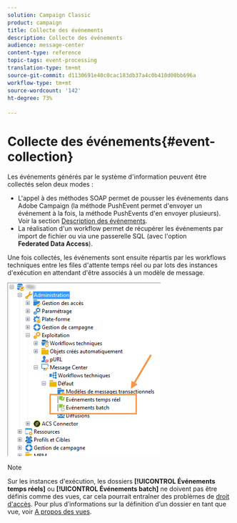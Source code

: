 ```yaml
---
solution: Campaign Classic
product: campaign
title: Collecte des événements
description: Collecte des événements
audience: message-center
content-type: reference
topic-tags: event-processing
translation-type: tm+mt
source-git-commit: d1130691e40c0cac183db37a4c0b410d00bb696a
workflow-type: tm+mt
source-wordcount: '142'
ht-degree: 73%

---
```



# Collecte des événements{#event-collection}

Les événements générés par le système d&#39;information peuvent être collectés selon deux modes :

* L&#39;appel à des méthodes SOAP permet de pousser les événements dans Adobe Campaign (la méthode PushEvent permet d&#39;envoyer un événement à la fois, la méthode PushEvents d&#39;en envoyer plusieurs). Voir la section [Description des événements](../../message-center/using/event-description.md).
* La réalisation d&#39;un workflow permet de récupérer les événements par import de fichier ou via une passerelle SQL (avec l&#39;option **Federated Data Access**).

Une fois collectés, les événements sont ensuite répartis par les workflows techniques entre les files d&#39;attente temps réel ou par lots des instances d&#39;exécution en attendant d&#39;être associés à un modèle de message.

![](assets/messagecenter_events_queues_001.png)

>[!NOTE]
>
>Sur les instances d&#39;exécution, les dossiers **[!UICONTROL Événements temps réels]** ou **[!UICONTROL Événements batch]** ne doivent pas être définis comme des vues, car cela pourrait entraîner des problèmes de [droit d&#39;accès](../../platform/using/access-management.md#about-permissions). Pour plus d’informations sur la définition d’un dossier en tant que vue, voir [A propos des vues](../../platform/using/access-management.md#about-views).
